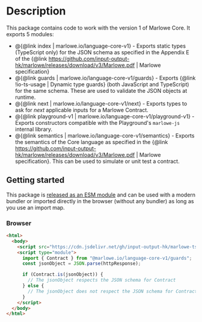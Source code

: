 # Description

This package contains code to work with the version 1 of Marlowe Core. It exports 5 modules:

- @{@link index | marlowe.io/language-core-v1} - Exports static types (TypeScript only) for the JSON schema as specified in the Appendix E of the {@link https://github.com/input-output-hk/marlowe/releases/download/v3/Marlowe.pdf | Marlowe specification}
- @{@link guards | marlowe.io/language-core-v1/guards} - Exports {@link !io-ts-usage | Dynamic type guards} (both JavaScript and TypeScript) for the same schema. These are used to validate the JSON objects at runtime.
- @{@link next | marlowe.io/language-core-v1/next} - Exports types to ask for _next_ applicable inputs for a Marlowe Contract.
- @{@link playground-v1 | marlowe.io/language-core-v1/playground-v1} - Exports constructors compatible with the Playground's `marlowe-js` internal library.
- @{@link semantics | marlowe.io/language-core-v1/semantics} - Exports the semantics of the Core language as specified in the {@link https://github.com/input-output-hk/marlowe/releases/download/v3/Marlowe.pdf | Marlowe specification}. This can be used to simulate or unit test a contract.

## Getting started

This package is [released as an ESM module](https://github.com/input-output-hk/marlowe-ts-sdk/blob/main/doc/modules-system.md) and can be used with a modern bundler or imported directly in the browser (without any bundler) as long as you use an import map.

### Browser

```html
<html>
  <body>
    <script src="https://cdn.jsdelivr.net/gh/input-output-hk/marlowe-ts-sdk@0.2.0-alpha-22/jsdelivr-npm-importmap.js"></script>
    <script type="module">
      import { Contract } from "@marlowe.io/language-core-v1/guards";
      const jsonObject = JSON.parse(httpResponse);

      if (Contract.is(jsonObject)) {
        // The jsonObject respects the JSON schema for Contract
      } else {
        // The jsonObject does not respect the JSON schema for Contract
      }
    </script>
  </body>
</html>
```
